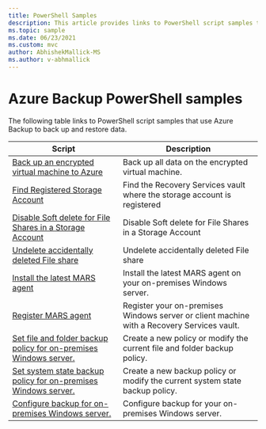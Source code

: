 ```yaml
---
title: PowerShell Samples
description: This article provides links to PowerShell script samples that use Azure Backup to back up and restore data.
ms.topic: sample
ms.date: 06/23/2021
ms.custom: mvc
author: AbhishekMallick-MS
ms.author: v-abhmallick
---
```

# Azure Backup PowerShell samples

The following table links to PowerShell script samples that use Azure Backup to back up and restore data.

| Script | Description |
|---|---|
| [Back up an encrypted virtual machine to Azure](./scripts/backup-powershell-sample-backup-encrypted-vm.md) | Back up all data on the encrypted virtual machine.|
| [Find Registered Storage Account](./scripts/backup-powershell-script-find-recovery-services-vault.md) | Find the Recovery Services vault where the storage account is registered |
| [Disable Soft delete for File Shares in a Storage Account](./scripts/disable-soft-delete-for-file-shares.md) | Disable Soft delete for File Shares in a Storage Account|
| [Undelete accidentally deleted File share](./scripts/backup-powershell-script-undelete-file-share.md) | Undelete accidentally deleted File share |
| [Install the latest MARS agent](./scripts/install-latest-microsoft-azure-recovery-services-agent.md) | Install the latest MARS agent on your on-premises Windows server. |
| [Register MARS agent](./scripts/register-microsoft-azure-recovery-services-agent.md) | Register your on-premises Windows server or client machine with a Recovery Services vault. |
| [Set file and folder backup policy for on-premises Windows server.](./scripts/set-file-folder-backup-policy.md) | Create a new policy or modify the current file and folder backup policy. |
| [Set system state backup policy for on-premises Windows server.](./scripts/set-system-state-backup-policy.md) | Create a new backup policy or modify the current system state backup policy. | 
| [Configure backup for on-premises Windows server.](./scripts/microsoft-azure-recovery-services-powershell-all.md)  | Configure backup for your on-premises Windows server. |

